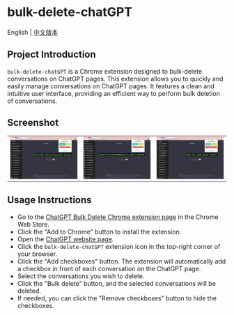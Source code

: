 

# bulk-delete-chatGPT

English | [中文版本](./README-CN.md)

## Project Introduction

`bulk-delete-chatGPT` is a Chrome extension designed to bulk-delete conversations on ChatGPT pages. This extension allows you to quickly and easily manage conversations on ChatGPT pages. It features a clean and intuitive user interface, providing an efficient way to perform bulk deletion of conversations.

## Screenshot

<table>
  <tr>
    <td><img src="./assets/1.jpg" alt="图片1" style="max-width: 100%;"></td>
    <td><img src="./assets/2.jpg" alt="图片2" style="max-width: 100%;"></td>
    <td><img src="./assets/3.jpg" alt="图片3" style="max-width: 100%;"></td>
  </tr>
</table>

## Usage Instructions

- Go to the [ChatGPT Bulk Delete Chrome extension page](https://chrome.google.com/webstore/detail/chatgpt-bulk-delete/effkgioceefcfaegehhfafjneeiabdjg) in the Chrome Web Store.
- Click the "Add to Chrome" button to install the extension.
- Open the [ChatGPT website page](https://chat.openai.com/).
- Click the `bulk-delete-chatGPT` extension icon in the top-right corner of your browser.
- Click the "Add checkboxes" button. The extension will automatically add a checkbox in front of each conversation on the ChatGPT page.
- Select the conversations you wish to delete.
- Click the "Bulk delete" button, and the selected conversations will be deleted.
- If needed, you can click the "Remove checkboxes" button to hide the checkboxes.
